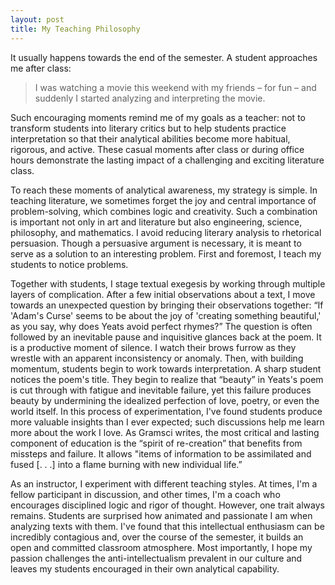 ```yaml
---
layout: post
title: My Teaching Philosophy
---
```


It usually happens towards the end of the semester. A student approaches me after class: <blockquote>I was watching a movie this weekend with my friends – for fun – and suddenly I started analyzing and interpreting the movie.</blockquote> Such encouraging moments remind me of my goals as a teacher: not to transform students into literary critics but to help students practice interpretation so that their analytical abilities become more habitual, rigorous, and active. These casual moments after class or during office hours demonstrate the  lasting impact of a challenging and exciting literature class.

To reach these moments of analytical awareness, my strategy is simple. In teaching literature, we sometimes forget the joy and central importance of problem-solving, which combines logic and creativity. Such a combination is important not only in art and literature but also engineering, science, philosophy, and mathematics. I avoid reducing literary analysis to rhetorical persuasion. Though a persuasive argument is necessary, it is meant to serve as a solution to an interesting problem. First and foremost, I teach my students to notice problems.

Together with students, I stage textual exegesis by working through multiple layers of complication. After a few initial observations about a text, I move towards an unexpected question by bringing their observations together: “If 'Adam's Curse' seems to be about the joy of 'creating something beautiful,' as you say, why does Yeats avoid perfect rhymes?” The question is often followed by an inevitable pause and inquisitive glances back at the poem. It is a productive moment of silence. I watch their brows furrow as they wrestle with an apparent inconsistency or anomaly. Then, with building momentum, students begin to work towards interpretation. A sharp student notices the poem's title. They begin to realize that “beauty” in Yeats's poem is cut through with fatigue and inevitable failure, yet this failure produces beauty by undermining the idealized perfection of love, poetry, or even the world itself. In this process of experimentation, I've found students produce more valuable insights than I ever expected; such discussions help me learn more about the work I love. As Gramsci writes, the most critical and lasting component of education is the “spirit of re-creation” that benefits from missteps and failure. It allows "items of information to be assimilated and fused [. . .] into a flame burning with new individual life.”

As an instructor, I experiment with different teaching styles. At times, I'm a fellow participant in discussion, and other times, I'm a coach who encourages disciplined logic and rigor of thought. However, one trait always remains. Students are surprised how animated and passionate I am when analyzing texts with them. I've found that this intellectual enthusiasm can be incredibly contagious and, over the course of the semester, it builds an open and committed classroom atmosphere. Most importantly, I hope my passion challenges the anti-intellectualism prevalent in our culture and leaves my students encouraged in their own analytical capability.
